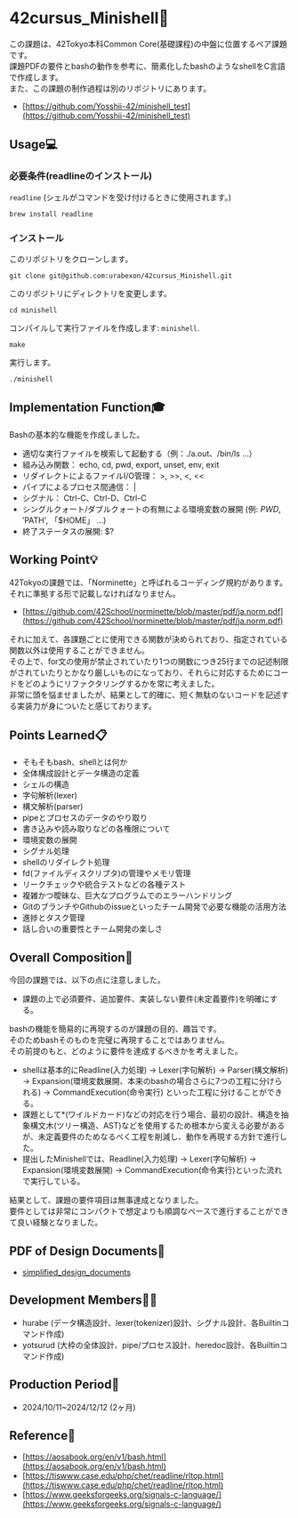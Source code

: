 # 42cursus_Minishell🐚

この課題は、42Tokyo本科Common Core(基礎課程)の中盤に位置するペア課題です。<br>
課題PDFの要件とbashの動作を参考に、簡素化したbashのようなshellをC言語で作成します。<br>
また、この課題の制作過程は別のリポジトリにあります。<br>

- [https://github.com/Yosshii-42/minishell_test](https://github.com/Yosshii-42/minishell_test)

## Usage💻
### 必要条件(readlineのインストール)
`readline` (シェルがコマンドを受け付けるときに使用されます。)
```shell
brew install readline
```

### インストール
このリポジトリをクローンします。
```shell
git clone git@github.com:urabexon/42cursus_Minishell.git
```
このリポジトリにディレクトリを変更します。
```shell
cd minishell
```
コンパイルして実行ファイルを作成します: `minishell`.
```shell
make
```
実行します。
```shell
./minishell
```

## Implementation Function🎓
Bashの基本的な機能を作成しました。
- 適切な実行ファイルを検索して起動する（例：./a.out、/bin/ls ...）
- 組み込み関数： echo, cd, pwd, export, unset, env, exit
- リダイレクトによるファイルI/O管理： >, >>, <, <<
- パイプによるプロセス間通信： |
- シグナル： Ctrl-C、Ctrl-D、Ctrl-C
- シングルクォート/ダブルクォートの有無による環境変数の展開 (例: $PWD, '$PATH', 「$HOME」 ...)
- 終了ステータスの展開: $?

## Working Point💡
42Tokyoの課題では、「Norminette」と呼ばれるコーディング規約があります。<br>
それに準拠する形で記載しなければなりません。

- [https://github.com/42School/norminette/blob/master/pdf/ja.norm.pdf](https://github.com/42School/norminette/blob/master/pdf/ja.norm.pdf)

それに加えて、各課題ごとに使用できる関数が決められており、指定されている関数以外は使用することができません。<br>
その上で、for文の使用が禁止されていたり1つの関数につき25行までの記述制限がされていたりとかなり厳しいものになっており、それらに対応するためにコードをどのようにリファクタリングするかを常に考えました。<br>
非常に頭を悩ませましたが、結果として的確に、短く無駄のないコードを記述する実装力が身についたと感じております。

## Points Learned📋
- そもそもbash、shellとは何か
- 全体構成設計とデータ構造の定義
- シェルの構造
- 字句解析(lexer)
- 構文解析(parser)
- pipeとプロセスのデータのやり取り
- 書き込みや読み取りなどの各権限について
- 環境変数の展開
- シグナル処理
- shellのリダイレクト処理
- fd(ファイルディスクリプタ)の管理やメモリ管理
- リークチェックや統合テストなどの各種テスト
- 複雑かつ曖昧な、巨大なプログラムでのエラーハンドリング
- GitのブランチやGithubのissueといったチーム開発で必要な機能の活用方法
- 進捗とタスク管理
- 話し合いの重要性とチーム開発の楽しさ

## Overall Composition💫
今回の課題では、以下の点に注意しました。
- 課題の上で必須要件、追加要件、実装しない要件(未定義要件)を明確にする。

bashの機能を簡易的に再現するのが課題の目的、趣旨です。<br>
そのためbashそのものを完璧に再現することではありません。<br>
その前提のもと、どのように要件を達成するべきかを考えました。

- shellは基本的にReadline(入力処理) → Lexer(字句解析) → Parser(構文解析) → Expansion(環境変数展開、本来のbashの場合さらに7つの工程に分けられる) → CommandExecution(命令実行) といった工程に分けることができる。
- 課題として*(ワイルドカード)などの対応を行う場合、最初の設計、構造を抽象構文木(ツリー構造、AST)などを使用するため根本から変える必要があるが、未定義要件のためなるべく工程を削減し、動作を再現する方針で進行した。
- 提出したMinishellでは、Readline(入力処理) → Lexer(字句解析) → Expansion(環境変数展開) → CommandExecution(命令実行)といった流れで実行している。

結果として、課題の要件項目は無事達成となりました。<br>
要件としては非常にコンパクトで想定よりも順調なペースで進行することができて良い経験となりました。

## PDF of Design Documents📝
- [simplified_design_documents](simplified_design_documents.pdf)

## Development Members🧑‍💻
- hurabe (データ構造設計、lexer(tokenizer)設計、シグナル設計、各Builtinコマンド作成)
- yotsurud (大枠の全体設計、pipe/プロセス設計、heredoc設計、各Builtinコマンド作成)

## Production Period📅
- 2024/10/11~2024/12/12 (2ヶ月)

## Reference🔖
- [https://aosabook.org/en/v1/bash.html](https://aosabook.org/en/v1/bash.html)
- [https://tiswww.case.edu/php/chet/readline/rltop.html](https://tiswww.case.edu/php/chet/readline/rltop.html)
- [https://www.geeksforgeeks.org/signals-c-language/](https://www.geeksforgeeks.org/signals-c-language/)